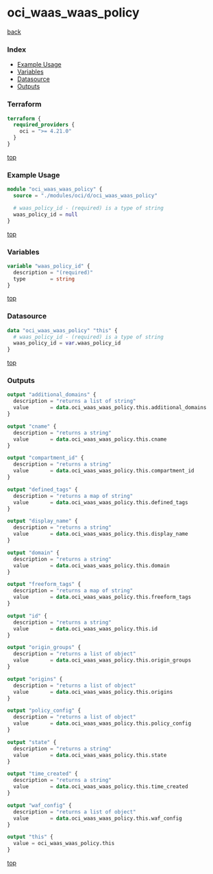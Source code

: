 # oci_waas_waas_policy

[back](../oci.md)

### Index

- [Example Usage](#example-usage)
- [Variables](#variables)
- [Datasource](#datasource)
- [Outputs](#outputs)

### Terraform

```terraform
terraform {
  required_providers {
    oci = ">= 4.21.0"
  }
}
```

[top](#index)

### Example Usage

```terraform
module "oci_waas_waas_policy" {
  source = "./modules/oci/d/oci_waas_waas_policy"

  # waas_policy_id - (required) is a type of string
  waas_policy_id = null
}
```

[top](#index)

### Variables

```terraform
variable "waas_policy_id" {
  description = "(required)"
  type        = string
}
```

[top](#index)

### Datasource

```terraform
data "oci_waas_waas_policy" "this" {
  # waas_policy_id - (required) is a type of string
  waas_policy_id = var.waas_policy_id
}
```

[top](#index)

### Outputs

```terraform
output "additional_domains" {
  description = "returns a list of string"
  value       = data.oci_waas_waas_policy.this.additional_domains
}

output "cname" {
  description = "returns a string"
  value       = data.oci_waas_waas_policy.this.cname
}

output "compartment_id" {
  description = "returns a string"
  value       = data.oci_waas_waas_policy.this.compartment_id
}

output "defined_tags" {
  description = "returns a map of string"
  value       = data.oci_waas_waas_policy.this.defined_tags
}

output "display_name" {
  description = "returns a string"
  value       = data.oci_waas_waas_policy.this.display_name
}

output "domain" {
  description = "returns a string"
  value       = data.oci_waas_waas_policy.this.domain
}

output "freeform_tags" {
  description = "returns a map of string"
  value       = data.oci_waas_waas_policy.this.freeform_tags
}

output "id" {
  description = "returns a string"
  value       = data.oci_waas_waas_policy.this.id
}

output "origin_groups" {
  description = "returns a list of object"
  value       = data.oci_waas_waas_policy.this.origin_groups
}

output "origins" {
  description = "returns a list of object"
  value       = data.oci_waas_waas_policy.this.origins
}

output "policy_config" {
  description = "returns a list of object"
  value       = data.oci_waas_waas_policy.this.policy_config
}

output "state" {
  description = "returns a string"
  value       = data.oci_waas_waas_policy.this.state
}

output "time_created" {
  description = "returns a string"
  value       = data.oci_waas_waas_policy.this.time_created
}

output "waf_config" {
  description = "returns a list of object"
  value       = data.oci_waas_waas_policy.this.waf_config
}

output "this" {
  value = oci_waas_waas_policy.this
}
```

[top](#index)